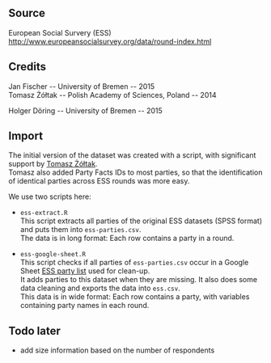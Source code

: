 ## Source

European Social Survery (ESS)  
http://www.europeansocialsurvey.org/data/round-index.html

## Credits

Jan Fischer -- University of Bremen -- 2015  
Tomasz Żółtak -- Polish Academy of Sciences, Poland -- 2014

Holger Döring -- University of Bremen -- 2015  

## Import

The initial version of the dataset was created with a script, with significant support by [Tomasz Żółtak](mailto:t.zoltak@ibe.edu.pl).  
Tomasz also added Party Facts IDs to most parties, so that the identification of identical parties across ESS rounds was more easy.  

We use two scripts here:
* `ess-extract.R`  
  This script extracts all parties of the original ESS datasets (SPSS format) and puts them into `ess-parties.csv`.  
  The data is in long format: Each row contains a party in a round.

* `ess-google-sheet.R`  
  This script checks if all parties of `ess-parties.csv` occur in a Google Sheet [ESS party list](https://docs.google.com/spreadsheets/d/1KN6_jhur5LVHBSZ4Ij5eZHgrL4X4O1W1_Gq55lpC5TU/pub?output=csv) used for clean-up.  
  It adds parties to this dataset when they are missing.
  It also does some data cleaning and exports the data into `ess.csv`.  
  This data is in wide format: Each row contains a party, with variables containing party names in each round.


## Todo later

 * add size information based on the number of respondents
